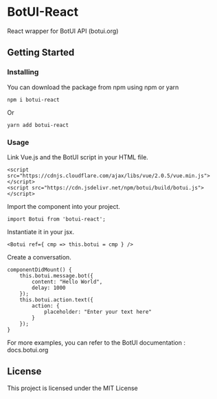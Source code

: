 # BotUI-React

React wrapper for BotUI API (botui.org)

## Getting Started

### Installing

You can download the package from npm using npm or yarn

```
npm i botui-react
```
Or
```
yarn add botui-react
```

### Usage

Link Vue.js and the BotUI script in your HTML file.

```
<script src="https://cdnjs.cloudflare.com/ajax/libs/vue/2.0.5/vue.min.js"></script>
<script src="https://cdn.jsdelivr.net/npm/botui/build/botui.js"></script>
```

Import the component into your project.

```
import Botui from 'botui-react';
```

Instantiate it in your jsx.

```
<Botui ref={ cmp => this.botui = cmp } />
```

Create a conversation.

```
componentDidMount() {
    this.botui.message.bot({
        content: "Hello World",
        delay: 1000
    });
    this.botui.action.text({
        action: {
            placeholder: "Enter your text here"
        }
    });
}
```

For more examples, you can refer to the BotUI documentation : docs.botui.org

## License

This project is licensed under the MIT License